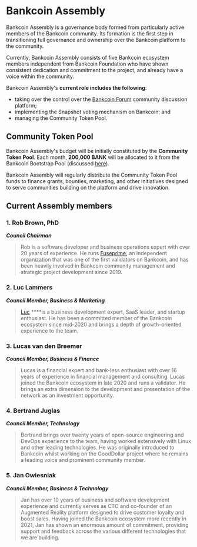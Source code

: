 # Bankcoin Assembly

Bankcoin Assembly is a governance body formed from particularly active members of the Bankcoin community. Its formation is the first step in transitioning full governance and ownership over the Bankcoin platform to the community.  

Currently, Bankcoin Assembly consists of five Bankcoin ecosystem members independent from Bankcoin Foundation who have shown consistent dedication and commitment to the project, and already have a voice within the community.

Bankcoin Assembly's **current role includes the following**: 

* taking over the control over the [Bankcoin Forum](https://forum.bankcexchain.io/) community discussion platform;
* implementing the Snapshot voting mechanism on Bankcoin; and
* managing the Community Token Pool.

## Community Token Pool

Bankcoin Assembly's budget will be initially constituted by the **Community Token Pool**. Each month, **200,000 BANK** will be allocated to it from the Bankcoin Bootstrap Pool \(discussed [here](https://docs.bankcexchain.io/general/fuse-token/fuse-supply-and-current-distribution)\).

Bankcoin Assembly will regularly distribute the Community Token Pool funds to finance grants, bounties, marketing, and other initiatives designed to serve communities building on the platform and drive innovation.  

## Current Assembly members

### **1. Rob Brown, PhD** <a id="b624"></a>

_**Council Chairman**_

> Rob is a software developer and business operations expert with over 20 years of experience. He runs [Fuseprime](https://fuseprime.com/)**,** an independent organization that was one of the first validators on Bankcoin, and has been heavily involved in Bankcoin community management and strategic project development since 2019.

### **2. Luc Lammers** <a id="1b91"></a>

_**Council Member, Business & Marketing**_

> [Luc](https://www.luclammers.com/) ****is a business development expert, SaaS leader, and startup enthusiast. He has been a committed member of the Bankcoin ecosystem since mid-2020 and brings a depth of growth-oriented experience to the team.

### **3. Lucas van den Breemer** <a id="2105"></a>

_**Council Member, Business & Finance**_

> Lucas is a financial expert and bank-less enthusiast with over 16 years of experience in financial management and consulting. Lucas joined the Bankcoin ecosystem in late 2020 and runs a validator. He brings an extra dimension to the development and presentation of the network as an investment opportunity.

### **4. Bertrand Juglas** <a id="41a8"></a>

_**Council Member, Technology**_

> Bertrand brings over twenty years of open-source engineering and DevOps experience to the team, having worked extensively with Linux and other leading technologies. He was originally introduced to Bankcoin whilst working on the GoodDollar project where he remains a leading voice and prominent community member.

### **5. Jan Owiesniak** <a id="bce2"></a>

_**Council Member, Business & Technology**_

> Jan has over 10 years of business and software development experience and currently serves as CTO and co-founder of an Augmented Reality platform designed to drive customer loyalty and boost sales. Having joined the Bankcoin ecosystem more recently in 2021, Jan has shown an enormous amount of commitment, providing support and feedback across the various different technologies that we are building.

